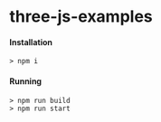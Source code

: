 # three-js-examples

#### Installation

```
> npm i
```

#### Running

```
> npm run build
> npm run start
```